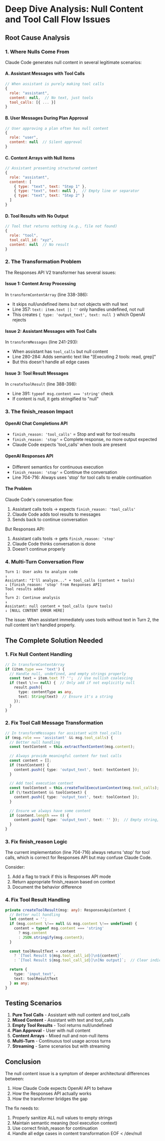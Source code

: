 # Deep Dive Analysis: Null Content and Tool Call Flow Issues

## Root Cause Analysis

### 1. Where Nulls Come From

Claude Code generates null content in several legitimate scenarios:

#### A. Assistant Messages with Tool Calls
```javascript
// When assistant is purely making tool calls
{
  role: "assistant",
  content: null,  // No text, just tools
  tool_calls: [{ ... }]
}
```

#### B. User Messages During Plan Approval
```javascript
// User approving a plan often has null content
{
  role: "user",
  content: null  // Silent approval
}
```

#### C. Content Arrays with Null Items
```javascript
// Assistant presenting structured content
{
  role: "assistant",
  content: [
    { type: "text", text: "Step 1" },
    { type: "text", text: null },  // Empty line or separator
    { type: "text", text: "Step 2" }
  ]
}
```

#### D. Tool Results with No Output
```javascript
// Tool that returns nothing (e.g., file not found)
{
  role: "tool",
  tool_call_id: "xyz",
  content: null  // No result
}
```

### 2. The Transformation Problem

The Responses API V2 transformer has several issues:

#### Issue 1: Content Array Processing
In `transformContentArray` (line 338-386):
- It skips null/undefined items but not objects with null text
- Line 357: `text: item.text || ''` only handles undefined, not null
- This creates `{ type: 'output_text', text: null }` which OpenAI rejects

#### Issue 2: Assistant Messages with Tool Calls
In `transformMessages` (line 241-293):
- When assistant has `tool_calls` but null content
- Line 280-284: Adds semantic text like "[Executing 2 tools: read, grep]"
- But this doesn't handle all edge cases

#### Issue 3: Tool Result Messages
In `createToolResult` (line 388-398):
- Line 391: `typeof msg.content === 'string'` check
- If content is null, it gets stringified to "null"

### 3. The finish_reason Impact

#### OpenAI Chat Completions API
- `finish_reason: 'tool_calls'` = Stop and wait for tool results
- `finish_reason: 'stop'` = Complete response, no more output expected
- Claude Code expects 'tool_calls' when tools are present

#### OpenAI Responses API
- Different semantics for continuous execution
- `finish_reason: 'stop'` = Continue the conversation
- Line 704-716: Always uses 'stop' for tool calls to enable continuation

#### The Problem
Claude Code's conversation flow:
1. Assistant calls tools → expects `finish_reason: 'tool_calls'`
2. Claude Code adds tool results to messages
3. Sends back to continue conversation

But Responses API:
1. Assistant calls tools → gets `finish_reason: 'stop'`
2. Claude Code thinks conversation is done
3. Doesn't continue properly

### 4. Multi-Turn Conversation Flow

```
Turn 1: User asks to analyze code
↓
Assistant: "I'll analyze..." + tool_calls (content + tools)
↓ [finish_reason: 'stop' from Responses API]
Tool results added
↓
Turn 2: Continue analysis
↓
Assistant: null content + tool_calls (pure tools)
↓ [NULL CONTENT ERROR HERE]
```

The issue: When assistant immediately uses tools without text in Turn 2, the null content isn't handled properly.

## The Complete Solution Needed

### 1. Fix Null Content Handling
```typescript
// In transformContentArray
if (item.type === 'text') {
  // Handle null, undefined, and empty strings properly
  const text = item.text ?? '';  // Use nullish coalescing
  if (text \!== null) {  // Only add if not explicitly null
    result.push({
      type: contentType as any,
      text: String(text)  // Ensure it's a string
    });
  }
}
```

### 2. Fix Tool Call Message Transformation
```typescript
// In transformMessages for assistant with tool_calls
if (msg.role === 'assistant' && msg.tool_calls) {
  // Better null handling
  const textContent = this.extractTextContent(msg.content);
  
  // Always provide meaningful content for tool calls
  const content = [];
  if (textContent) {
    content.push({ type: 'output_text', text: textContent });
  }
  
  // Add tool execution context
  const toolContext = this.createToolExecutionContext(msg.tool_calls);
  if (\!textContent && toolContext) {
    content.push({ type: 'output_text', text: toolContext });
  }
  
  // Ensure we always have some content
  if (content.length === 0) {
    content.push({ type: 'output_text', text: '' });  // Empty string, not null
  }
}
```

### 3. Fix finish_reason Logic
The current implementation (line 704-716) always returns 'stop' for tool calls, which is correct for Responses API but may confuse Claude Code.

Consider:
1. Add a flag to track if this is Responses API mode
2. Return appropriate finish_reason based on context
3. Document the behavior difference

### 4. Fix Tool Result Handling
```typescript
private createToolResult(msg: any): ResponsesApiContent {
  // Better null handling
  let content = '';
  if (msg.content \!== null && msg.content \!== undefined) {
    content = typeof msg.content === 'string' 
      ? msg.content 
      : JSON.stringify(msg.content);
  }
  
  const toolResultText = content 
    ? `[Tool Result ${msg.tool_call_id}]\n${content}`
    : `[Tool Result ${msg.tool_call_id}]\n[No output]`;  // Clear indication of empty result
  
  return {
    type: 'input_text',
    text: toolResultText
  } as any;
}
```

## Testing Scenarios

1. **Pure Tool Calls** - Assistant with null content and tool_calls
2. **Mixed Content** - Assistant with text and tool_calls
3. **Empty Tool Results** - Tool returns null/undefined
4. **Plan Approval** - User with null content
5. **Content Arrays** - Mixed null and non-null items
6. **Multi-Turn** - Continuous tool usage across turns
7. **Streaming** - Same scenarios but with streaming

## Conclusion

The null content issue is a symptom of deeper architectural differences between:
1. How Claude Code expects OpenAI API to behave
2. How the Responses API actually works
3. How the transformer bridges the gap

The fix needs to:
1. Properly sanitize ALL null values to empty strings
2. Maintain semantic meaning (tool execution context)
3. Use correct finish_reason for continuation
4. Handle all edge cases in content transformation
EOF < /dev/null